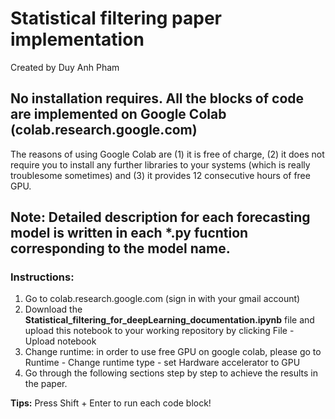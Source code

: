 # Statistical filtering paper implementation
Created by Duy Anh Pham
## No installation requires. All the blocks of code are implemented on Google Colab (colab.research.google.com)
The reasons of using Google Colab are (1) it is free of charge, (2) it does not require you to install any further libraries to your systems (which is really troublesome sometimes) and (3) it provides 12 consecutive hours of free GPU.

## Note: Detailed description for each forecasting model is written in each *.py fucntion corresponding to the model name.

### Instructions:
1. Go to colab.research.google.com (sign in with your gmail account)
2. Download the **Statistical_filtering_for_deepLearning_documentation.ipynb** file and upload this notebook to your working repository by clicking File - Upload notebook
3. Change runtime: in order to use free GPU on google colab, please go to Runtime - Change runtime type - set Hardware accelerator to GPU
4. Go through the following sections step by step to achieve the results in the paper.

**Tips:** Press Shift + Enter to run each code block!
